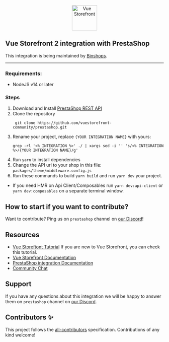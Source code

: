 <div align="center">
  <img src="https://user-images.githubusercontent.com/20775532/150862136-957314b1-5086-4f03-8a34-04d402ae2a11.png" alt="Vue Storefront" height="80px" />
</div>

## Vue Storefront 2 integration with PrestaShop

This integration is being maintained by [Binshops](https://www.binshops.com).

------

### Requirements:
- NodeJS v14 or later

### Steps
1. Download and Install [PrestaShop REST API](https://www.binshops.com/prestashop-api)
2. Clone the repository
   ```
    git clone https://github.com/vuestorefront-community/prestashop.git
    ```
3. Rename your project, replace `{YOUR INTEGRATION NAME}` with yours:
   ```
   grep -rl '<% INTEGRATION %>' ./ | xargs sed -i '' 's/<% INTEGRATION %>/{YOUR INTEGRATION NAME}/g' 
   ```
4. Run `yarn` to install dependencies
5. Change the API url to your shop in this file: `packages/theme/middleware.config.js`
6. Run these commands to build `yarn build` and run `yarn dev` your project.

- If you need HMR on Api Client/Composables run `yarn dev:api-client` or `yarn dev:composables` on a separate terminal window.

## How to start if you want to contribute?

Want to contribute? Ping us on `prestashop` channel on [our Discord](https://discord.vuestorefront.io)!

## Resources

- [Vue Storeftont Tutorial](https://www.binshops.com/tutorial/vue-storefront-tutorial) If you are new to Vue Storefront, you can check this tutorial.
- [Vue Storefront Documentation](https://docs.vuestorefront.io/v2/)
- [PrestaShop integration Documentation](https://docs.vuestorefront.io/prestashop)
- [Community Chat](https://discord.vuestorefront.io)

## Support

If you have any questions about this integration we will be happy to answer them on `prestashop` channel on [our Discord](discord.vuestorefront.io).

## Contributors ✨

<!-- ALL-CONTRIBUTORS-LIST:START - Do not remove or modify this section -->

<!-- ALL-CONTRIBUTORS-LIST:END -->

This project follows the [all-contributors](https://github.com/all-contributors/all-contributors) specification. Contributions of any kind welcome!
